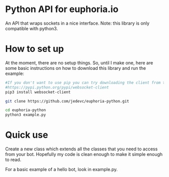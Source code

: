 # Python API for euphoria.io
An API that wraps sockets in a nice interface. Note: this library is only compatible with python3.

# How to set up
At the moment, there are no setup things. So, until I make one, here are some basic instructions on how to download this library and run the example:

```bash
#If you don't want to use pip you can try downloading the client from the webpage at
#https://pypi.python.org/pypi/websocket-client
pip3 install websocket-client

git clone https://github.com/jedevc/euphoria-python.git

cd euphoria-python
python3 example.py
```

# Quick use
Create a new class which extends all the classes that you need to access from your bot. Hopefully my code is clean enough to make it simple enough to read.

For a basic example of a hello bot, look in example.py.
